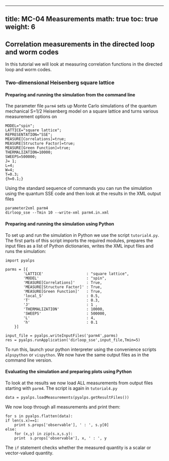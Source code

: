 
---
title: MC-04 Measurements
math: true
toc: true
weight: 6
---

## Correlation measurements in the directed loop and worm codes

In this tutorial we will look at measuring correlation functions in the directed loop and worm codes.

### Two-dimensional Heisenberg square lattice

#### Preparing and running the simulation from the command line

The parameter file `parm4` sets up Monte Carlo simulations of the quantum mechanical S=1/2 Heisenberg model on a square lattice and turns various measurement options on

    MODEL="spin";
    LATTICE="square lattice";
    REPRESENTATION="SSE";
    MEASURE[Correlations]=true;
    MEASURE[Structure Factor]=true;
    MEASURE[Green Function]=true;
    THERMALIZATION=10000;
    SWEEPS=500000;
    J= 1;
    L=4;
    W=4;
    T=0.3;
    {h=0.1;}
    
Using the standard sequence of commands you can run the simulation using the quantum SSE code and then look at the results in the XML output files

    parameter2xml parm4
    dirloop_sse --Tmin 10 --write-xml parm4.in.xml

#### Preparing and running the simulation using Python

To set up and run the simulation in Python we use the script `tutorial4.py`. The first parts of this script imports the required modules, prepares the input files as a list of Python dictionaries, writes the XML input files and runs the simulation:

    import pyalps

    parms = [{ 
            'LATTICE'                   : "square lattice", 
            'MODEL'                     : "spin",
            'MEASURE[Correlations]'     : True,
            'MEASURE[Structure Factor]' : True,
            'MEASURE[Green Function]'   : True,
            'local_S'                   : 0.5,
            'T'                         : 0.3,
            'J'                         : 1 ,
            'THERMALIZATION'            : 10000,
            'SWEEPS'                    : 500000,
            'L'                         : 4,
            'h'                         : 0.1
        }]

    input_file = pyalps.writeInputFiles('parm4',parms)
    res = pyalps.runApplication('dirloop_sse',input_file,Tmin=5)

To run this, launch your python interpreter using the convenience scripts `alpspython` or `vispython`. We now have the same output files as in the command line version.

#### Evaluating the simulation and preparing plots using Python

To look at the results we now load ALL measurements from output files starting with `parm4`. The script is again in `tutorial4.py`

    data = pyalps.loadMeasurements(pyalps.getResultFiles())

We now loop through all measurements and print them:

    for s in pyalps.flatten(data):
    if len(s.x)==1:
        print s.props['observable'], ' : ', s.y[0]
    else:
        for (x,y) in zip(s.x,s.y):
        print  s.props['observable'], x, ' : ', y

The `if` statement checks whether the measured quantity is a scalar or vector-valued quantity.
